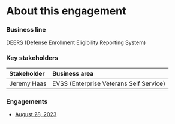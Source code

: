 # About this engagement

### Business line

DEERS (Defense Enrollment Eligibility Reporting System)

### Key stakeholders

|Stakeholder|Business area|
|:--|:--|
|Jeremy Haas|EVSS (Enterprise Veterans Self Service)|

### Engagements

- [August 28, 2023](https://github.com/department-of-veterans-affairs/va.gov-team/blob/master/products/ask-va/research/Business%20line%20engagement/DEERS%20(Defense%20Enrollment%20Eligibility%20Reporting%20System)/August%2028%2C%202023.md)

